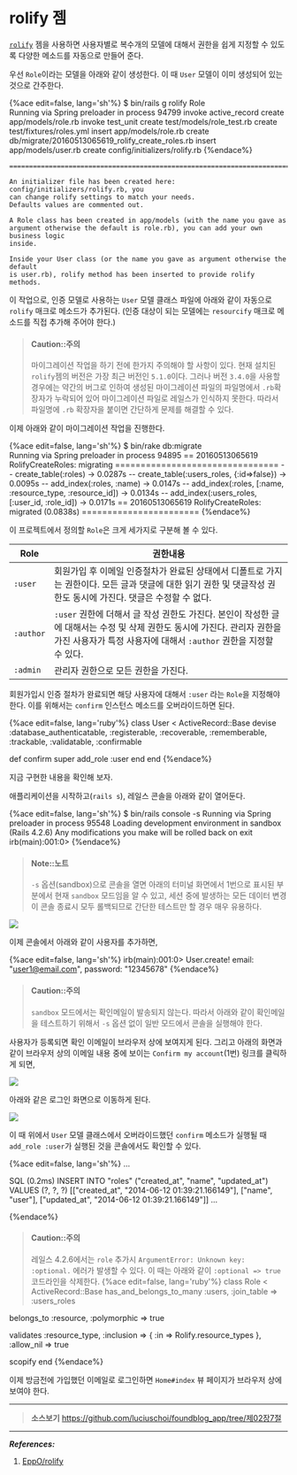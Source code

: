# rolify 젬

[`rolify`](https://github.com/EppO/rolify) 젬을 사용하면 사용자별로 복수개의 모델에 대해서 권한을 쉽게 지정할 수 있도록 다양한 메소드를 자동으로 만들어 준다.

우선 `Role`이라는 모델을 아래와 같이 생성한다. 이 때 `User` 모델이 이미 생성되어 있는 것으로 간주한다.

{%ace edit=false, lang='sh'%}
$ bin/rails g rolify Role                                                                       
Running via Spring preloader in process 94799
      invoke  active_record
      create    app/models/role.rb
      invoke    test_unit
      create      test/models/role_test.rb
      create      test/fixtures/roles.yml
      insert    app/models/role.rb
      create    db/migrate/20160513065619_rolify_create_roles.rb
      insert  app/models/user.rb
      create  config/initializers/rolify.rb
{%endace%}      

```
===============================================================================

An initializer file has been created here: config/initializers/rolify.rb, you
can change rolify settings to match your needs.
Defaults values are commented out.

A Role class has been created in app/models (with the name you gave as
argument otherwise the default is role.rb), you can add your own business logic
inside.

Inside your User class (or the name you gave as argument otherwise the default
is user.rb), rolify method has been inserted to provide rolify methods.
```

이 작업으로, 인증 모델로 사용하는 `User` 모델 클래스 파일에 아래와 같이 자동으로 `rolify` 매크로 메소드가 추가된다. (인증 대상이 되는 모델에는 `resourcify` 매크로 메소드를 직접 추가해 주어야 한다.)

> #### Caution::주의
>
> 마이그레이션 작업을 하기 전에 한가지 주의해야 할 사항이 있다.
현재 설치된 `rolify`젬의 버전은 가장 최근 버전인 `5.1.0`이다. 그러나 버전 `3.4.0`을 사용할 경우에는 약간의 버그로 인하여 생성된 마이그레이션 파일의 파일명에서 `.rb`확장자가 누락되어 있어 마이그레이션 파일로 레일스가 인식하지 못한다. 따라서 파일명에 `.rb` 확장자을 붙이면 간단하게 문제를 해결할 수 있다.

이제 아래와 같이 마이그레이션 작업을 진행한다.

{%ace edit=false, lang='sh'%}
$ bin/rake db:migrate                                                                           
Running via Spring preloader in process 94895
== 20160513065619 RolifyCreateRoles: migrating ================================
-- create_table(:roles)
   -> 0.0287s
-- create_table(:users_roles, {:id=>false})
   -> 0.0095s
-- add_index(:roles, :name)
   -> 0.0147s
-- add_index(:roles, [:name, :resource_type, :resource_id])
   -> 0.0134s
-- add_index(:users_roles, [:user_id, :role_id])
   -> 0.0171s
== 20160513065619 RolifyCreateRoles: migrated (0.0838s) =======================
{%endace%}

이 프로젝트에서 정의할 `Role`은 크게 세가지로 구분해 볼 수 있다.

|Role| 권한내용 |
|---|---|
|`:user` | 회원가입 후 이메일 인증절차가 완료된 상태에서 디폴트로 가지는 권한이다. 모든 글과 댓글에 대한 읽기 권한 및 댓글작성 권한도 동시에 가진다. 댓글은 수정할 수 없다. |
|`:author` | `:user` 권한에 더해서 글 작성 권한도 가진다. 본인이 작성한 글에 대해서는 수정 및 삭제 권한도 동시에 가진다. 관리자 권한을 가진 사용자가 특정 사용자에 대해서 `:author` 권한을 지정할 수 있다. |
|`:admin` | 관리자 권한으로 모든 권한을 가진다.|

회원가입시 인증 절차가 완료되면 해당 사용자에 대해서 `:user` 라는 `Role`을 지정해야 한다. 이를 위해서는 `confirm` 인스턴스 메소드를 오버라이드하면 된다.

{%ace edit=false, lang='ruby'%}
class User < ActiveRecord::Base
  devise :database_authenticatable, :registerable,
     :recoverable, :rememberable, :trackable, :validatable, :confirmable

  def confirm
    super
    add_role :user
  end
end
{%endace%}

지금 구현한 내용을 확인해 보자.

애플리케이션을 시작하고(`rails s`), 레일스 콘솔을 아래와 같이 열어둔다.

{%ace edit=false, lang='sh'%}
$ bin/rails console -s
Running via Spring preloader in process 95548
Loading development environment in sandbox (Rails 4.2.6)
Any modifications you make will be rolled back on exit
irb(main):001:0>
{%endace%}

> #### Note::노트
>
> `-s` 옵션(sandbox)으로 콘솔을 열면 아래의 터미널 화면에서 1번으로 표시된 부분에서 현재 `sandbox` 모드임을 알 수 있고, 세션 중에 발생하는 모든 데이터 변경이 콘솔 종료시 모두 롤백되므로 간단한 테스트만 할 경우 매우 유용하다.


![](http://i1373.photobucket.com/albums/ag392/rorlab/Photobucket%20Desktop%20-%20RORLAB/FoundBlog/2014-06-12_10-06-12_zpsf529fe9a.png)

이제 콘솔에서 아래와 같이 사용자를 추가하면,

{%ace edit=false, lang='sh'%}
irb(main):001:0> User.create! email: "user1@email.com", password: "12345678"
{%endace%}

> #### Caution::주의
>
> `sandbox` 모드에서는 확인메일이 발송되지 않는다. 따라서 아래와 같이 확인메일을 테스트하기 위해서 `-s` 옵션 없이 일반 모드에서 콘솔을 실행해야 한다.

사용자가 등록되면 확인 이메일이 브라우저 상에 보여지게 된다. 그리고 아래의 화면과 같이 브라우저 상의 이메일 내용 중에 보이는 `Confirm my account`(1번) 링크를 클릭하게 되면,

![](http://i1373.photobucket.com/albums/ag392/rorlab/Photobucket%20Desktop%20-%20RORLAB/FoundBlog/2014-06-12_10-20-44_zpsd5c3b835.png)

아래와 같은 로그인 화면으로 이동하게 된다.

![](http://i1373.photobucket.com/albums/ag392/rorlab/Photobucket%20Desktop%20-%20RORLAB/FoundBlog/2014-06-12_10-43-18_zpsc0c2fff1.png)


이 때 위에서 `User` 모델 클래스에서 오버라이드했던 `confirm` 메소드가 실행될 때 `add_role :user`가 실행된 것을 콘솔에서도 확인할 수 있다.

{%ace edit=false, lang='sh'%}
...

SQL (0.2ms)  INSERT INTO "roles" ("created_at", "name", "updated_at") VALUES (?, ?, ?)  [["created_at", "2014-06-12 01:39:21.166149"], ["name", "user"], ["updated_at", "2014-06-12 01:39:21.166149"]]
...

{%endace%}

> #### Caution::주의
>
> 레일스 4.2.6에서는 `role` 추가시 `ArgumentError: Unknown key: :optional.` 에러가 발생할 수 있다. 이 때는 아래와 같이 `:optional => true` 코드라인을 삭제한다.
> {%ace edit=false, lang='ruby'%}
class Role < ActiveRecord::Base
  has_and_belongs_to_many :users, :join_table => :users_roles
>
  belongs_to :resource,
             :polymorphic => true
>             
  validates :resource_type,
            :inclusion => { :in => Rolify.resource_types },
            :allow_nil => true
>
  scopify
end
{%endace%}

이제 방금전에 가입했던 이메일로 로그인하면 `Home#index` 뷰 페이지가 브라우저 상에 보여야 한다.

---

> **소스보기** https://github.com/luciuschoi/foundblog_app/tree/제02장7절

---


_**References:**_

1. [EppO/rolify](https://github.com/EppO/rolify)
